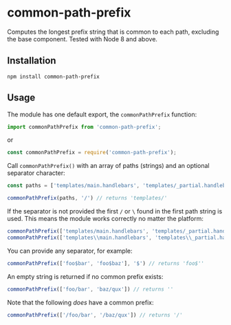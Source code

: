 # common-path-prefix

Computes the longest prefix string that is common to each path, excluding the
base component. Tested with Node 8 and above.

## Installation

```
npm install common-path-prefix
```

## Usage

The module has one default export, the `commonPathPrefix` function:

```ts
import commonPathPrefix from 'common-path-prefix';
```
or
```js
const commonPathPrefix = require('common-path-prefix');
```

Call `commonPathPrefix()` with an array of paths (strings) and an optional
separator character:

```js
const paths = ['templates/main.handlebars', 'templates/_partial.handlebars']

commonPathPrefix(paths, '/') // returns 'templates/'
```

If the separator is not provided the first `/` or `\` found in the first path
string is used. This means the module works correctly no matter the platform:

```js
commonPathPrefix(['templates/main.handlebars', 'templates/_partial.handlebars']) // returns 'templates/'
commonPathPrefix(['templates\\main.handlebars', 'templates\\_partial.handlebars']) // returns 'templates\\'
```

You can provide any separator, for example:

```js
commonPathPrefix(['foo$bar', 'foo$baz'], '$') // returns 'foo$''
```

An empty string is returned if no common prefix exists:

```js
commonPathPrefix(['foo/bar', 'baz/qux']) // returns ''
```

Note that the following *does* have a common prefix:

```js
commonPathPrefix(['/foo/bar', '/baz/qux']) // returns '/'
```
